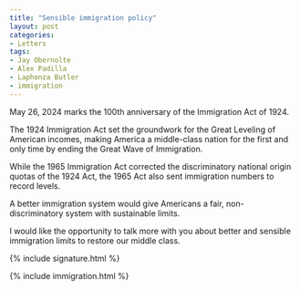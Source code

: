 ```yaml
---
title: "Sensible immigration policy"
layout: post
categories:
- Letters
tags:
- Jay Obernolte
- Alex Padilla
- Laphonza Butler
- immigration
---
```


May 26, 2024 marks the 100th anniversary of the Immigration Act of 1924.

The 1924 Immigration Act set the groundwork for the Great Leveling of American incomes, making America a middle-class nation for the first and only time by ending the Great Wave of Immigration.

While the 1965 Immigration Act corrected the discriminatory national origin quotas of the 1924 Act, the 1965 Act also sent immigration numbers to record levels.

A better immigration system would give Americans a fair, non-discriminatory system with sustainable limits.

I would like the opportunity to talk more with you about better and sensible immigration limits to restore our middle class.

{% include signature.html %}

{% include immigration.html %}

